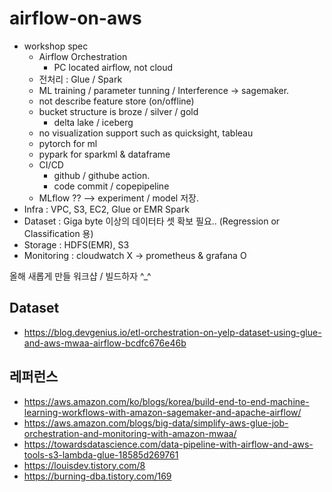 # airflow-on-aws

* workshop spec
  - Airflow Orchestration
      - PC located airflow, not cloud
  - 전처리 : Glue / Spark
  - ML training / parameter tunning / Interference -> sagemaker.
  - not describe feature store (on/offline)
  - bucket structure is broze / silver / gold
    - delta lake / iceberg  
  - no visualization support such as quicksight, tableau
  - pytorch for ml
  - pypark for sparkml & dataframe
  - CI/CD
      - github / githube action.
      - code commit / copepipeline
  - MLflow ?? --> experiment / model 저장.
* Infra : VPC, S3, EC2, Glue or EMR Spark
* Dataset : Giga byte 이상의 데이터타 셋 확보 필요.. (Regression or Classification 용)
* Storage : HDFS(EMR), S3
* Monitoring : cloudwatch X -> prometheus & grafana O
    
올해 새롭게 만들 워크샵 / 빌드하자 ^_^


## Dataset ##

* https://blog.devgenius.io/etl-orchestration-on-yelp-dataset-using-glue-and-aws-mwaa-airflow-bcdfc676e46b


## 레퍼런스 ##

* https://aws.amazon.com/ko/blogs/korea/build-end-to-end-machine-learning-workflows-with-amazon-sagemaker-and-apache-airflow/
* https://aws.amazon.com/blogs/big-data/simplify-aws-glue-job-orchestration-and-monitoring-with-amazon-mwaa/
* https://towardsdatascience.com/data-pipeline-with-airflow-and-aws-tools-s3-lambda-glue-18585d269761
* https://louisdev.tistory.com/8
* https://burning-dba.tistory.com/169
